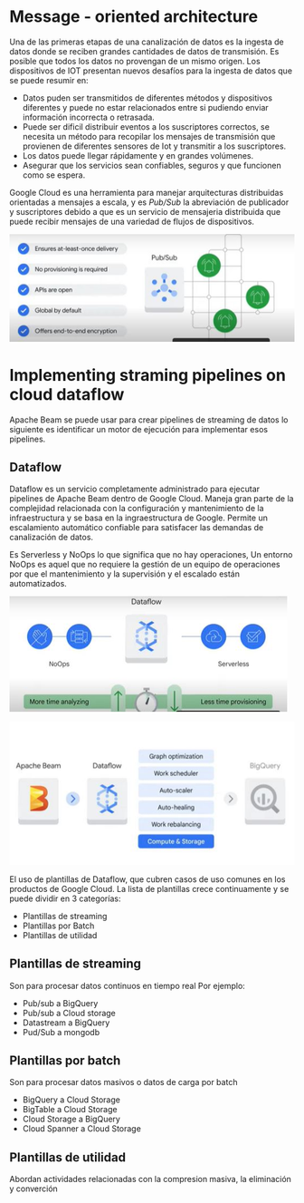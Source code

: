 # Message - oriented architecture
Una de las primeras etapas de una canalización de datos es la ingesta de datos donde se reciben grandes cantidades de datos de transmisión. Es posible que todos los datos no provengan de un mismo origen.
Los dispositivos de IOT presentan nuevos desafíos para la ingesta de datos que se puede resumir en:

- Datos puden ser transmitidos de diferentes métodos y dispositivos diferentes y puede no estar relacionados entre si pudiendo enviar información incorrecta o retrasada.
- Puede ser dificil distribuir eventos a los suscriptores correctos, se necesita un método para recopilar los mensajes de transmisión que provienen de diferentes sensores de Iot y transmitir a los suscriptores.
- Los datos puede llegar rápidamente y en grandes volúmenes.
- Asegurar que los servicios sean confiables, seguros y que funcionen como se espera.

Google Cloud es una herramienta para manejar arquitecturas distribuidas orientadas a mensajes a escala, y es *Pub/Sub* la abreviación de publicador y suscriptores debido a que es un servicio de mensajeria distribuida que puede recibir mensajes de una variedad de flujos de dispositivos.

![sub](Images/sub_pub.JPG)

# Implementing straming pipelines on cloud dataflow
Apache Beam se puede usar para crear pipelines de streaming de datos lo siguiente es identificar un motor de ejecución para implementar esos pipelines.

## Dataflow
Dataflow es un servicio completamente administrado para ejecutar pipelines de Apache Beam dentro de Google Cloud. Maneja gran parte de la complejidad relacionada con la configuración y mantenimiento de la infraestructura y se basa en la ingraestructura de Google. Permite un escalamiento automático confiable para satisfacer las demandas de canalización de datos.

Es Serverless y NoOps lo que significa que no hay operaciones, Un entorno NoOps es aquel que no requiere la gestión de un equipo de operaciones por que el mantenimiento y la supervisión y el escalado están automatizados.

![sub2](Images/dataflow.JPG)

![sub2](Images/process.JPG)

El uso de plantillas de Dataflow, que cubren casos de uso comunes en los productos de Google Cloud. La lista de plantillas crece continuamente y se puede dividir en 3 categorías:

- Plantillas de streaming
- Plantillas por Batch
- Plantillas de utilidad

## Plantillas de streaming
Son para procesar datos continuos en tiempo real Por ejemplo:
- Pub/sub a BigQuery
- Pub/sub a Cloud storage
- Datastream a BigQuery
-  Pud/Sub a mongodb

## Plantillas por batch
Son para procesar datos masivos o datos de carga por batch
- BigQuery a Cloud Storage
- BigTable a Cloud Storage
- Cloud Storage a BigQuery
- Cloud Spanner a Cloud Storage

## Plantillas de utilidad
Abordan actividades relacionadas con la compresion masiva, la eliminación y converción